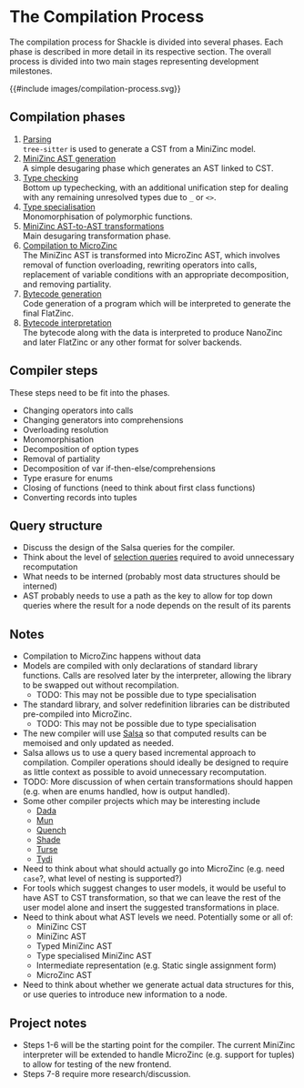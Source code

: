 # The Compilation Process

The compilation process for Shackle is divided into several phases.
Each phase is described in more detail in its respective section.
The overall process is divided into two main stages representing development
milestones.

{{#include images/compilation-process.svg}}

## Compilation phases

1. [Parsing](./compilation/parsing.md)  
   `tree-sitter` is used to generate a CST from a MiniZinc model.
2. [MiniZinc AST generation](./compilation/ast-gen.md)  
   A simple desugaring phase which generates an AST linked to CST.
3. [Type checking](./compilation/typecheck.md)  
   Bottom up typechecking, with an additional unification step for dealing with
   any remaining unresolved types due to `_` or `<>`.
4. [Type specialisation](./compilation/type-specialise.md)  
   Monomorphisation of polymorphic functions.
5. [MiniZinc AST-to-AST transformations](./compilation/transforms.md)  
   Main desugaring transformation phase.
6. [Compilation to MicroZinc](./compilation/microzinc-gen.md)  
   The MiniZinc AST is transformed into MicroZinc AST, which involves
   removal of function overloading, rewriting operators into calls,
   replacement of variable conditions with an appropriate decomposition, and
   removing partiality.
7. [Bytecode generation](./compilation/bytecode-gen.md)  
   Code generation of a program which will be interpreted to generate the final
   FlatZinc.
8. [Bytecode interpretation](./compilation/interpreter.md)  
   The bytecode along with the data is interpreted to produce NanoZinc and later
   FlatZinc or any other format for solver backends.

## Compiler steps

These steps need to be fit into the phases.

- Changing operators into calls
- Changing generators into comprehensions
- Overloading resolution
- Monomorphisation
- Decomposition of option types
- Removal of partiality
- Decomposition of var if-then-else/comprehensions
- Type erasure for enums
- Closing of functions (need to think about first class functions)
- Converting records into tuples

## Query structure

- Discuss the design of the Salsa queries for the compiler.
- Think about the level of [selection queries](https://salsa-rs.github.io/salsa/common_patterns/selection.html)
  required to avoid unnecessary recomputation
- What needs to be interned (probably most data structures should be interned)
- AST probably needs to use a path as the key to allow for top down queries where the result for a node depends on the
  result of its parents

## Notes

- Compilation to MicroZinc happens without data
- Models are compiled with only declarations of standard library functions.
  Calls are resolved later by the interpreter, allowing the library to be
  swapped out without recompilation.
  - TODO: This may not be possible due to type specialisation
- The standard library, and solver redefinition libraries can be distributed
  pre-compiled into MicroZinc.
  - TODO: This may not be possible due to type specialisation
- The new compiler will use [Salsa](https://github.com/salsa-rs/salsa) so that
  computed results can be memoised and only updated as needed.
- Salsa allows us to use a query based incremental approach to compilation.
  Compiler operations should ideally be designed to require as little context as
  possible to avoid unnecessary recomputation.
- TODO: More discussion of when certain transformations should happen
  (e.g. when are enums handled, how is output handled).
- Some other compiler projects which may be interesting include
  - [Dada](https://github.com/dada-lang/dada)
  - [Mun](https://github.com/mun-lang/mun)
  - [Quench](https://github.com/quench-lang/quench)
  - [Shade](https://github.com/Xiulf/shade)
  - [Turse](https://github.com/DropDemBits/turse-rs)
  - [Tydi](https://github.com/tydi-lang/tydi)
- Need to think about what should actually go into MicroZinc (e.g. need `case`?, what level of nesting is supported?)
- For tools which suggest changes to user models, it would be useful to have AST
  to CST transformation, so that we can leave the rest of the user model alone
  and insert the suggested transformations in place.
- Need to think about what AST levels we need. Potentially some or all of:
  - MiniZinc CST
  - MiniZinc AST
  - Typed MiniZinc AST
  - Type specialised MiniZinc AST
  - Intermediate representation (e.g. Static single assignment form)
  - MicroZinc AST
- Need to think about whether we generate actual data structures for this,
  or use queries to introduce new information to a node.

## Project notes

- Steps 1-6 will be the starting point for the compiler. The current MiniZinc
  interpreter will be extended to handle MicroZinc (e.g. support for tuples)
  to allow for testing of the new frontend.
- Steps 7-8 require more research/discussion.
